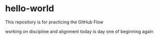 # hello-world
This repository is for practicing the GitHub Flow

working on discipline and alignment today is day one of beginning again
